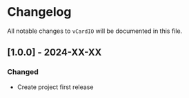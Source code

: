# Changelog

All notable changes to `vCardIO` will be documented in this file.

## [1.0.0] - 2024-XX-XX
### Changed
- Create project first release
